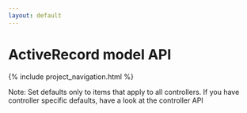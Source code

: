 ```yaml
---
layout: default
---
```


# ActiveRecord model API

{% include project_navigation.html %}

Note: Set defaults only to items that apply to all controllers. If you have
controller specific defaults, have a look at the controller API
